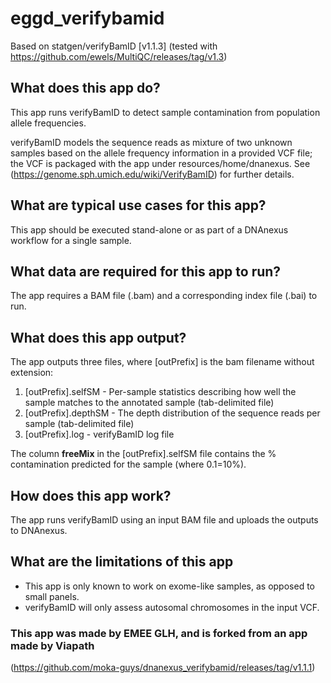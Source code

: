 # eggd_verifybamid

Based on statgen/verifyBamID [v1.1.3] (tested with https://github.com/ewels/MultiQC/releases/tag/v1.3)

## What does this app do?
This app runs verifyBamID to detect sample contamination from population allele frequencies.

verifyBamID models the sequence reads as mixture of two unknown samples based on the allele frequency information in a provided VCF file; the VCF is packaged with the app under resources/home/dnanexus.
See (https://genome.sph.umich.edu/wiki/VerifyBamID) for further details.

## What are typical use cases for this app?
This app should be executed stand-alone or as part of a DNAnexus workflow for a single sample.

## What data are required for this app to run?
The app requires a BAM file (.bam) and a corresponding index file (.bai) to run.

## What does this app output?
The app outputs three files, where [outPrefix] is the bam filename without extension:
1. [outPrefix].selfSM - Per-sample statistics describing how well the sample matches to the annotated sample (tab-delimited file)
2. [outPrefix].depthSM - The depth distribution of the sequence reads per sample (tab-delimited file)
3. [outPrefix].log - verifyBamID log file

The column **freeMix** in the [outPrefix].selfSM file contains the % contamination predicted for the sample (where 0.1=10%).

## How does this app work?
The app runs verifyBamID using an input BAM file and uploads the outputs to DNAnexus.

## What are the limitations of this app
- This app is only known to work on exome-like samples, as opposed to small panels.
- verifyBamID will only assess autosomal chromosomes in the input VCF.

### This app was made by EMEE GLH, and is forked from an app made by Viapath
(https://github.com/moka-guys/dnanexus_verifybamid/releases/tag/v1.1.1)
